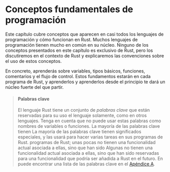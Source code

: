 # Conceptos fundamentales de programación

Este capítulo cubre conceptos que aparecen en casi todos los lenguajes de programación
y cómo funcionan en Rust. Muchos lenguajes de programación tienen mucho en común en
su núcleo. Ninguno de los conceptos presentados en este capítulo es exclusivo de Rust,
pero los discutiremos en el contexto de Rust y explicaremos las convenciones
sobre el uso de estos conceptos.

En concreto, aprenderás sobre variables, tipos básicos, funciones, comentarios
y el flujo de control. Estos fundamentos estarán en cada programa de Rust, y aprenderlos
y aprenderlos desde el principio te dará un núcleo fuerte del que partir.

> #### Palabras clave
>
> El lenguaje Rust tiene un conjunto de *palabras clave* que están reservadas para su uso
> el lenguaje solamente, como en otros lenguajes. Tenga en cuenta que no puede
> usar estas palabras como nombres de variables o funciones. La mayoría de las palabras clave tienen
> La mayoría de las palabras clave tienen significados especiales, y las usará para hacer varias tareas en sus programas de Rust.
> programas de Rust; unas pocas no tienen una funcionalidad actual asociada a ellas, sino que han sido
> Algunas no tienen una funcionalidad actual asociada a ellas, sino que han sido reservadas para una funcionalidad que podría ser añadida a Rust en el futuro. En
> puede encontrar una lista de las palabras clave en el [Apéndice A][appendix_a].

[appendix_a]: appendix-01-keywords.md
